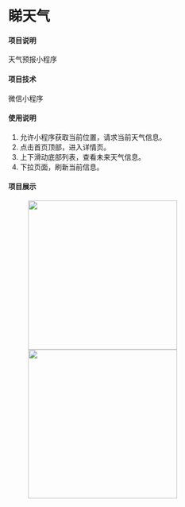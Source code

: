 # 睇天气
#### 项目说明
天气预报小程序

#### 项目技术
微信小程序

#### 使用说明
1. 允许小程序获取当前位置，请求当前天气信息。
2. 点击首页顶部，进入详情页。
3. 上下滑动底部列表，查看未来天气信息。
4. 下拉页面，刷新当前信息。

#### 项目展示
<figure class="half">
<img src="https://i.loli.net/2019/08/20/sWG3yKmCqFrEYO2.png" width="300px" />
<img src="https://i.loli.net/2019/08/20/EHxAVP3NsLdri72.png" width="300px" />
</figure>